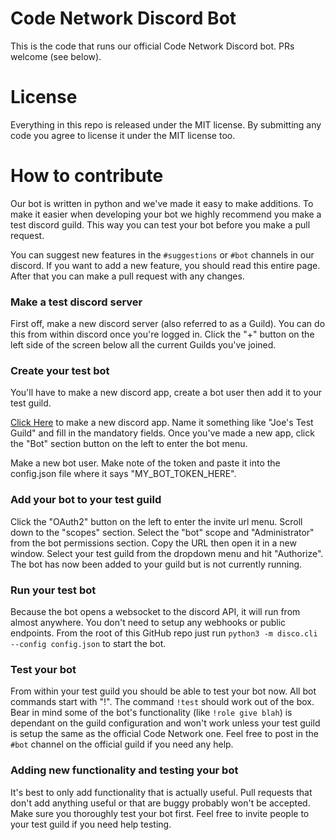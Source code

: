 # Code Network Discord Bot

This is the code that runs our official Code Network Discord bot. PRs welcome (see below).

# License

Everything in this repo is released under the MIT license. By submitting any code you agree
to license it under the MIT license too.

# How to contribute

Our bot is written in python and we've made it easy to make additions. To make it easier
when developing your bot we highly recommend you make a test discord guild. This way you
can test your bot before you make a pull request.

You can suggest new features in the `#suggestions` or `#bot` channels in our discord.
If you want to add a new feature, you should read this entire page. After that you
can make a pull request with any changes.

### Make a test discord server

First off, make a new discord server (also referred to as a Guild). You can do this
from within discord once you're logged in. Click the "+" button on the left side of
the screen below all the current Guilds you've joined.

### Create your test bot

You'll have to make a new discord app, create a bot user then add it to your test guild.

[Click Here](https://discordapp.com/developers/applications/me) to make a new discord app.
Name it something like "Joe's Test Guild" and fill in the mandatory fields. Once you've
made a new app, click the "Bot" section button on the left to enter the bot menu.

Make a new bot user. Make note of the token and paste it into the config.json file where it
says "MY_BOT_TOKEN_HERE".

### Add your bot to your test guild

Click the "OAuth2" button on the left to enter the invite url menu. Scroll down to the "scopes" section.
Select the "bot" scope and "Administrator" from the bot permissions section. Copy the URL then open it in
a new window. Select your test guild from the dropdown menu and hit "Authorize". The bot
has now been added to your guild but is not currently running.

### Run your test bot

Because the bot opens a websocket to the discord API, it will run from almost anywhere.
You don't need to setup any webhooks or public endpoints. From the root of this GitHub
repo just run `python3 -m disco.cli --config config.json` to start the bot.

### Test your bot

From within your test guild you should be able to test your bot now. All bot commands
start with "!". The command `!test` should work out of the box. Bear in mind some
of the bot's functionality (like `!role give blah`) is dependant on the guild configuration
and won't work unless your test guild is setup the same as the official Code Network one.
Feel free to post in the `#bot` channel on the official guild if you need any help.

### Adding new functionality and testing your bot

It's best to only add functionality that is actually useful. Pull requests that don't add
anything useful or that are buggy probably won't be accepted. Make sure you thoroughly
test your bot first. Feel free to invite people to your test guild if you need help
testing.
